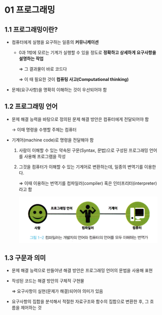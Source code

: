 # 01 프로그래밍

## 1.1 프로그래밍이란?

- 컴퓨터에게 실행을 요구하는 일종의 **커뮤니케이션**

  - 0과 1밖에 모르는 기계가 실행할 수 있을 정도로 **정확하고 상세하게 요구사항을 설명하는 작업**

    ⇒ 그 결과물이 바로 코드다

    ⇒ 이 때 필요한 것이 **컴퓨팅 사고(Computational thinking)**

- 문제(요구사항)을 명확히 이해하는 것이 우선되어야 함

## 1.2 프로그래밍 언어

- 문제 해결 능력을 바탕으로 정의된 문제 해결 방안은 컴퓨터에게 전달되어야 함

  → 이때 명령을 수행할 주체는 컴퓨터

- 기계어(machine code)로 명령을 전달해야 함

  1. 사람이 이해할 수 있는 약속된 구문(Syntax, 문법)으로 구성된 프로그래밍 언어를 사용해 프로그램을 작성
  2. 그것을 컴퓨터가 이해할 수 있는 기계어로 변환하는데, 일종의 변역기를 이용한다.

     ⇒ 이때 이용하는 번역기를 컴파일러(compiler) 혹은 인터프리터(interpreter)라고 함

     ![](./public/chap01/chap01-1.png)

## 1.3 구문과 의미

- 문제 해결 능력으로 만들어낸 해결 방안은 프로그래밍 언어의 문법을 사용해 표현
- 작성된 코드는 해결 방안의 구체적 구현물

  ⇒ 요구사항이 실현(문제가 해결)되어야 의미가 있음

- 요구사항의 집합을 분석해서 적절한 자료구조와 함수의 집합으로 변환한 후, 그 흐름을 제어하는 것
